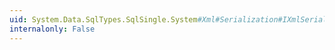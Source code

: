 ```yaml
---
uid: System.Data.SqlTypes.SqlSingle.System#Xml#Serialization#IXmlSerializable#WriteXml(System.Xml.XmlWriter)
internalonly: False
---
```

